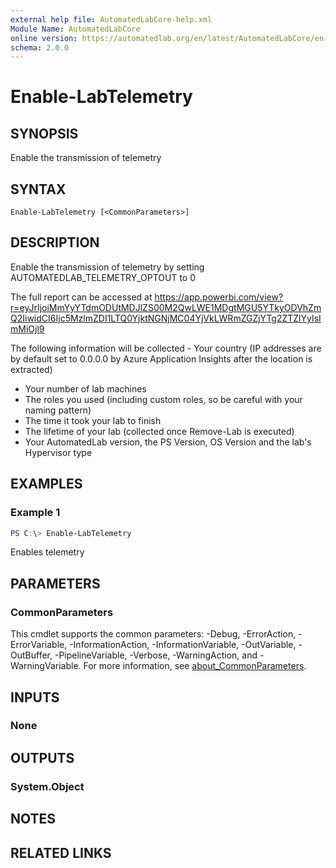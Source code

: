 ```yaml
---
external help file: AutomatedLabCore-help.xml
Module Name: AutomatedLabCore
online version: https://automatedlab.org/en/latest/AutomatedLabCore/en-us/Enable-LabTelemetry
schema: 2.0.0
---
```


# Enable-LabTelemetry

## SYNOPSIS
Enable the transmission of telemetry

## SYNTAX

```
Enable-LabTelemetry [<CommonParameters>]
```

## DESCRIPTION
Enable the transmission of telemetry by setting AUTOMATEDLAB_TELEMETRY_OPTOUT to 0

The full report can be accessed at <https://app.powerbi.com/view?r=eyJrIjoiMmYyYTdmODUtMDJlZS00M2QwLWE1MDgtMGU5YTkyODVhZmQ2IiwidCI6Ijc5MzlmZDI1LTQ0YjktNGNjMC04YjVkLWRmZGZjYTg2ZTZlYyIsImMiOjl9>

The following information will be collected - Your country (IP addresses are by default set to 0.0.0.0 by Azure Application Insights after the location is extracted)

- Your number of lab machines
- The roles you used (including custom roles, so be careful with your naming pattern)
- The time it took your lab to finish
- The lifetime of your lab (collected once Remove-Lab is executed)
- Your AutomatedLab version, the PS Version, OS Version and the lab's Hypervisor type

## EXAMPLES

### Example 1
```powershell
PS C:\> Enable-LabTelemetry
```

Enables telemetry

## PARAMETERS

### CommonParameters
This cmdlet supports the common parameters: -Debug, -ErrorAction, -ErrorVariable, -InformationAction, -InformationVariable, -OutVariable, -OutBuffer, -PipelineVariable, -Verbose, -WarningAction, and -WarningVariable. For more information, see [about_CommonParameters](http://go.microsoft.com/fwlink/?LinkID=113216).

## INPUTS

### None
## OUTPUTS

### System.Object
## NOTES

## RELATED LINKS

